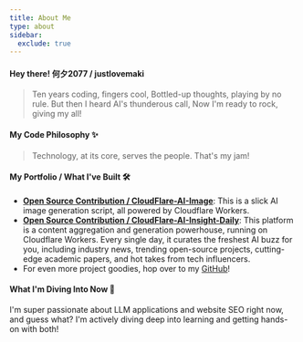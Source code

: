 ```yaml
---
title: About Me
type: about
sidebar:
  exclude: true
---
```

#### Hey there! 何夕2077 / justlovemaki

> Ten years coding, fingers cool,
> Bottled-up thoughts, playing by no rule.
> But then I heard AI's thunderous call,
> Now I'm ready to rock, giving my all!

#### My Code Philosophy ✨

> Technology, at its core, serves the people. That's my jam!

#### My Portfolio / What I've Built 🛠️

*   **[Open Source Contribution / CloudFlare-AI-Image](https://github.com/justlovemaki/CloudFlare-AI-Image)**: This is a slick AI image generation script, all powered by Cloudflare Workers.
*   **[Open Source Contribution / CloudFlare-AI-Insight-Daily](https://github.com/justlovemaki/CloudFlare-AI-Insight-Daily)**: This platform is a content aggregation and generation powerhouse, running on Cloudflare Workers. Every single day, it curates the freshest AI buzz for you, including industry news, trending open-source projects, cutting-edge academic papers, and hot takes from tech influencers.
*   For even more project goodies, hop over to my [GitHub](https://github.com/justlovemaki)!

#### What I'm Diving Into Now 🌊

I'm super passionate about LLM applications and website SEO right now, and guess what? I'm actively diving deep into learning and getting hands-on with both!